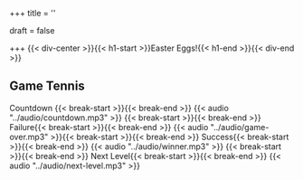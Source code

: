 +++
title = ''

draft = false

+++
{{< div-center >}}{{< h1-start >}}Easter Eggs!{{< h1-end >}}{{< div-end >}}


## Game Tennis
Countdown {{< break-start >}}{{< break-end >}}
{{< audio "../audio/countdown.mp3" >}}
{{< break-start >}}{{< break-end >}}
Failure{{< break-start >}}{{< break-end >}}
{{< audio "../audio/game-over.mp3" >}}{{< break-start >}}{{< break-end >}}
Success{{< break-start >}}{{< break-end >}}
{{< audio "../audio/winner.mp3" >}}
{{< break-start >}}{{< break-end >}}
Next Level{{< break-start >}}{{< break-end >}}
{{< audio "../audio/next-level.mp3" >}}
